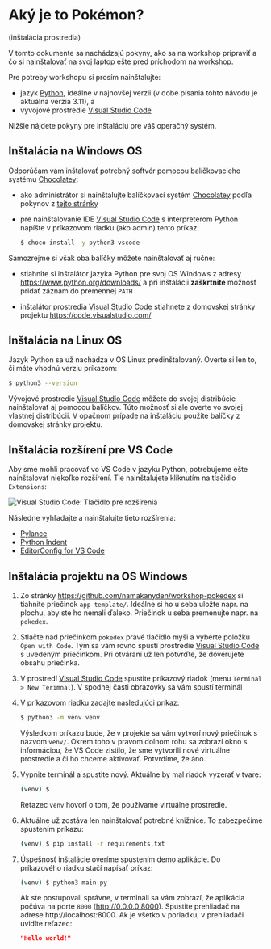 # Aký je to Pokémon?

(inštalácia prostredia)

V tomto dokumente sa nachádzajú pokyny, ako sa na workshop pripraviť a čo si nainštalovať na svoj laptop ešte pred príchodom na workshop.

Pre potreby workshopu si prosím nainštalujte:

* jazyk [Python](https://www.python.org/), ideálne v najnovšej verzii (v dobe písania tohto návodu je aktuálna verzia 3.11), a
* vývojové prostredie [Visual Studio Code]

Nižšie nájdete pokyny pre inštaláciu pre váš operačný systém.


## Inštalácia na Windows OS

Odporúčam vám inštalovať potrebný softvér pomocou balíčkovacieho systému [Chocolatey]:

* ako administrátor si nainštalujte balíčkovací systém [Chocolatey] podľa pokynov z [tejto stránky](https://chocolatey.org/install)

* pre nainštalovanie IDE [Visual Studio Code] s interpreterom Python napíšte v príkazovom riadku (ako admin) tento príkaz:

   ```bash
   $ choco install -y python3 vscode
   ```

Samozrejme si však oba balíčky môžete nainštalovať aj ručne:

* stiahnite si inštalátor jazyka Python pre svoj OS Windows z adresy https://www.python.org/downloads/ a pri inštalácii **zaškrtnite** možnosť pridať záznam do premennej `PATH`

* inštalátor prostredia [Visual Studio Code] stiahnete z domovskej stránky projektu https://code.visualstudio.com/


## Inštalácia na Linux OS
Jazyk Python sa už nachádza v OS Linux predinštalovaný. Overte si len to, či máte vhodnú verziu príkazom:

```bash
$ python3 --version
```

Vývojové prostredie [Visual Studio Code] môžete do svojej distribúcie nainštalovať aj pomocou balíčkov. Túto možnosť si ale overte vo svojej vlastnej distribúcii. V opačnom prípade na inštaláciu použite balíčky z domovskej stránky projektu.


## Inštalácia rozšírení pre VS Code

Aby sme mohli pracovať vo VS Code v jazyku Python, potrebujeme ešte nainštalovať niekoľko rozšírení. Tie nainštalujete kliknutím na tlačidlo `Extensions`:

![Visual Studio Code: Tlačidlo pre rozšírenia](resources/images/vscode-extensions.png)

Následne vyhľadajte a nainštalujte tieto rozšírenia:

* [Pylance](https://marketplace.visualstudio.com/items?itemName=ms-python.vscode-pylance)
* [Python Indent](https://marketplace.visualstudio.com/items?itemName=KevinRose.vsc-python-indent)
* [EditorConfig for VS Code](https://marketplace.visualstudio.com/items?itemName=EditorConfig.EditorConfig)


## Inštalácia projektu na OS Windows

1. Zo stránky https://github.com/namakanyden/workshop-pokedex si tiahnite priečinok `app-template/`. Ideálne si ho u seba uložte napr. na plochu, aby ste ho nemali ďaleko. Priečinok u seba premenujte napr. na `pokedex`.

2. Stlačte nad priečinkom `pokedex` pravé tlačidlo myši a vyberte položku `Open with Code`. Tým sa vám rovno spustí prostredie [Visual Studio Code] s uvedeným priečinkom. Pri otváraní už len potvrďte, že dôverujete obsahu priečinka.

3. V prostredí [Visual Studio Code] spustite príkazový riadok (menu `Terminal > New Terimnal`). V spodnej časti obrazovky sa vám spustí terminál

4. V príkazovom riadku zadajte nasledujúci príkaz:

   ```bash
   $ python3 -m venv venv
   ```

   Výsledkom príkazu bude, že v projekte sa vám vytvorí nový priečinok s názvom `venv/`. Okrem toho v pravom dolnom rohu sa zobrazí okno s informáciou, že VS Code zistilo, že sme vytvorili nové virtuálne prostredie a či ho chceme aktivovať. Potvrdíme, že áno.

6. Vypnite terminál a spustite nový. Aktuálne by mal riadok vyzerať v tvare:

   ```bash
   (venv) $
   ```

   Reťazec `venv` hovorí o tom, že používame virtuálne prostredie.

6. Aktuálne už zostáva len nainštalovať potrebné knižnice. To zabezpečíme spustením príkazu:

   ```bash
   (venv) $ pip install -r requirements.txt
   ```

7. Úspešnosť inštalácie overíme spustením demo aplikácie. Do príkazového riadku stačí napísať príkaz:

   ```bash
   (venv) $ python3 main.py
   ```

   Ak ste postupovali správne, v termináli sa vám zobrazí, že aplikácia počúva na porte `8000` (http://0.0.0.0:8000). Spustite prehliadač na adrese http://localhost:8000. Ak je všetko v poriadku, v prehliadači uvidíte reťazec:

   ```json
   "Hello world!"
   ```


[Chocolatey]: https://chocolatey.org/
[Visual Studio Code]: https://code.visualstudio.com/

